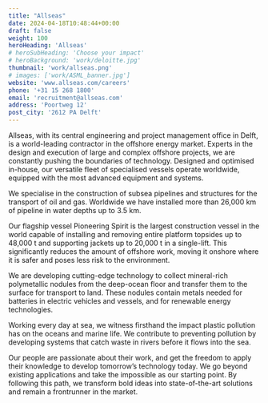 ```yaml
---
title: "Allseas"
date: 2024-04-18T10:48:44+00:00
draft: false
weight: 100
heroHeading: 'Allseas'
# heroSubHeading: 'Choose your impact'
# heroBackground: 'work/deloitte.jpg'
thumbnail: 'work/allseas.png'
# images: ['work/ASML_banner.jpg']
website: 'www.allseas.com/careers'
phone: '+31 15 268 1800'
email: 'recruitment@allseas.com'
address: 'Poortweg 12'
post_city: '2612 PA Delft'
---
```


Allseas, with its central engineering and project management office in Delft, is a world-leading contractor in the offshore energy market. Experts in the design and execution of large and complex offshore projects, we are constantly pushing the boundaries of technology. Designed and optimised in-house, our versatile fleet of specialised vessels operate worldwide, equipped with the most advanced equipment and systems.

We specialise in the construction of subsea pipelines and structures for the transport of oil and gas. Worldwide we have installed more than 26,000 km of pipeline in water depths up to 3.5 km.

Our flagship vessel Pioneering Spirit  is the largest construction vessel in the world capable of installing and removing entire platform topsides up to 48,000 t and supporting jackets up to 20,000 t in a single-lift. This significantly reduces the amount of offshore work, moving it onshore where it is safer and poses less risk to the environment.

We are developing cutting-edge technology to collect mineral-rich polymetallic nodules from the deep-ocean floor and transfer them to the surface for transport to land. These nodules contain metals needed for batteries in electric vehicles and vessels, and for renewable energy technologies.

Working every day at sea, we witness firsthand the impact plastic pollution has on the oceans and marine life. We contribute to preventing pollution by developing systems that catch waste in rivers before it flows into the sea.

Our people are passionate about their work, and get the freedom to apply their knowledge to develop tomorrow’s technology today. We go beyond existing applications and take the impossible as our starting point. By following this path, we transform bold ideas into state-of-the-art solutions and remain a frontrunner in the market.
